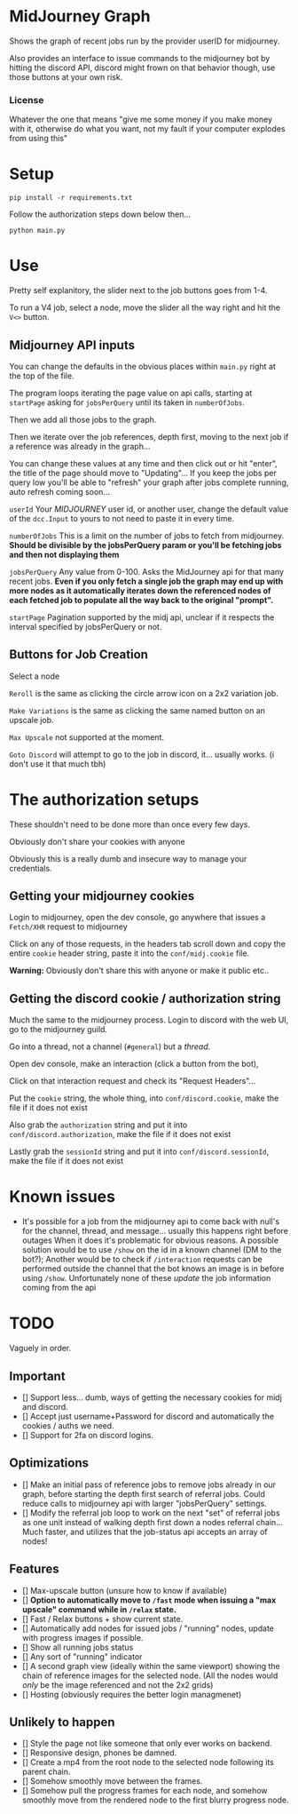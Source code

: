 # MidJourney Graph

Shows the graph of recent jobs run by the provider userID for midjourney.

Also provides an interface to issue commands to the midjourney bot by hitting the discord API, discord might frown on that behavior though, use those buttons at your own risk.

### License

Whatever the one that means "give me some money if you make money with it, otherwise do what you want, not my fault if your computer explodes from using this"

# Setup

`pip install -r requirements.txt`

Follow the authorization steps down below then...

`python main.py`

# Use

Pretty self explanitory, the slider next to the job buttons goes from 1-4.

To run a V4 job, select a node, move the slider all the way right and hit the `V<>` button.

## Midjourney API inputs

You can change the defaults in the obvious places within `main.py` right at the top of the file.

The program loops iterating the page value on api calls, starting at `startPage` asking for `jobsPerQuery` until its taken in `numberOfJobs`.

Then we add all those jobs to the graph.

Then we iterate over the job references, depth first, moving to the next job if a reference was already in the graph...

You can change these values at any time and then click out or hit "enter", the title of the page should move to "Updating"... If you keep the jobs per query low you'll be able to "refresh" your graph after jobs complete running, auto refresh coming soon...

`userId` Your _MIDJOURNEY_ user id, or another user, change the default value of the `dcc.Input` to yours to not need to paste it in every time.

`numberOfJobs` This is a limit on the number of jobs to fetch from midjourney. **Should be divisible by the jobsPerQuery param or you'll be fetching jobs and then not displaying them**

`jobsPerQuery` Any value from 0-100. Asks the MidJourney api for that many recent jobs. **Even if you only fetch a single job the graph may end up with more nodes as it automatically iterates down the referenced nodes of each fetched job to populate all the way back to the original "prompt".**

`startPage` Pagination supported by the midj api, unclear if it respects the interval specified by jobsPerQuery or not.

## Buttons for Job Creation

Select a node

`Reroll` is the same as clicking the circle arrow icon on a 2x2 variation job.

`Make Variations` is the same as clicking the same named button on an upscale job.

`Max Upscale` not supported at the moment.

`Goto Discord` will attempt to go to the job in discord, it... usually works. (i don't use it that much tbh)

# The authorization setups

These shouldn't need to be done more than once every few days.

Obviously don't share your cookies with anyone

Obviously this is a really dumb and insecure way to manage your credentials.

## Getting your midjourney cookies

Login to midjourney, open the dev console, go anywhere that issues a `Fetch/XHR` request to midjourney

Click on any of those requests, in the headers tab scroll down and copy the entire `cookie` header string, paste it into the `conf/midj.cookie` file.

**Warning:** Obviously don't share this with anyone or make it public etc..

## Getting the discord cookie / authorization string

Much the same to the midjourney process. Login to discord with the web UI, go to the midjourney guild.

Go into a thread, not a channel (`#general`) but a _thread_.

Open dev console, make an interaction (click a button from the bot),

Click on that interaction request and check its "Request Headers"...

Put the `cookie` string, the whole thing, into `conf/discord.cookie`, make the file if it does not exist

Also grab the `authorization` string and put it into `conf/discord.authorization`, make the file if it does not exist

Lastly grab the `sessionId` string and put it into `conf/discord.sessionId`, make the file if it does not exist

# Known issues
- It's possible for a job from the midjourney api to come back with null's for the channel, thread, and message... usually this happens right before outages
When it does it's problematic for obvious reasons.  A possible solution would be to use `/show` on the id in a known channel (DM to the bot?);  Another 
would be to check if `/interaction` requests can be performed outside the channel that the bot knows an image is in before using `/show`.  Unfortunately none of these
*update* the job information coming from the api

# TODO

Vaguely in order.

## Important

- [] Support less... dumb, ways of getting the necessary cookies for midj and discord.
- [] Accept just username+Password for discord and automatically the cookies / auths we need.
- [] Support for 2fa on discord logins.

## Optimizations

- [] Make an initial pass of reference jobs to remove jobs already in our graph, before starting the depth first search of referral jobs. Could reduce calls to midjourney api with larger "jobsPerQuery" settings.
- [] Modify the referral job loop to work on the next "set" of referral jobs as one unit instead of walking depth first down a nodes referral chain... Much faster, and utilizes that the job-status api accepts an array of nodes!

## Features

- [] Max-upscale button (unsure how to know if available)
- [] **Option to automatically move to `/fast` mode when issuing a "max upscale" command while in `/relax` state.**
- [] Fast / Relax buttons + show current state.
- [] Automatically add nodes for issued jobs / "running" nodes, update with progress images if possible.
- [] Show all running jobs status
- [] Any sort of "running" indicator
- [] A second graph view (ideally within the same viewport) showing the chain of reference images for the selected node. (All the nodes would _only_ be the image referenced and not the 2x2 grids)
- [] Hosting (obviously requires the better login managmenet)

## Unlikely to happen

- [] Style the page not like someone that only ever works on backend.
- [] Responsive design, phones be damned.
- [] Create a mp4 from the root node to the selected node following its parent chain.
- [] Somehow smoothly move between the frames.
- [] Somehow pull the progress frames for each node, and somehow smoothly move from the rendered node to the first blurry progress node.
